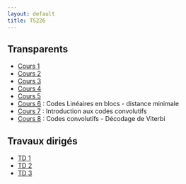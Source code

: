```yaml
---
layout: default
title: TS226
---
```


## Transparents

 - [Cours 1](/assets/cours/TS226/slides/TS226_COD1.pdf)
 - [Cours 2](/assets/cours/TS226/slides/TS226_COD2.pdf)
 - [Cours 3](/assets/cours/TS226/slides/TS226_COD3.pdf)
 - [Cours 4](/assets/cours/TS226/slides/TS226_COD4.pdf)
 - [Cours 5](/assets/cours/TS226/slides/TS226_COD5.pdf)
 - [Cours 6](/assets/cours/TS226/slides/TS226_COD6.pdf) : Codes Linéaires en blocs - distance minimale
 - [Cours 7](/assets/cours/TS226/slides/TS226_COD7.pdf) : Introduction aux codes convolutifs
 - [Cours 8](/assets/cours/TS226/slides/TS226_COD8.pdf) : Codes convolutifs - Décodage de Viterbi


## Travaux dirigés

 - [TD 1](/assets/cours/TS226/TD/TD1_TS226.pdf)
 - [TD 2](/assets/cours/TS226/TD/TD2_TS226.pdf)
 - [TD 3](/assets/cours/TS226/TD/TD3_TS226.pdf)
